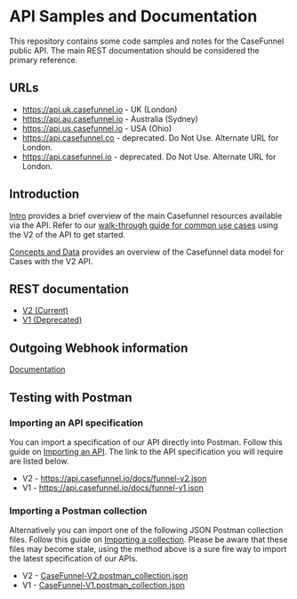# API Samples and Documentation

This repository contains some code samples and notes for the CaseFunnel public API. The main REST documentation should be considered the primary reference.

## URLs

- <https://api.uk.casefunnel.io> - UK (London)
- <https://api.au.casefunnel.io> - Australia (Sydney)
- <https://api.us.casefunnel.io> - USA (Ohio)
- <https://api.casefunnel.co> - deprecated.  Do Not Use.  Alternate URL for London.
- <https://api.casefunnel.io> - deprecated.  Do Not Use.  Alternate URL for London.

## Introduction

[Intro](Intro.md) provides a brief overview of the main Casefunnel resources available via the API. Refer to our [walk-through guide for common use cases](UseCasesWalkthrough_V2.md) using the V2 of the API to get started.

[Concepts and Data](concepts-and-data.md) provides an overview of the Casefunnel data model for Cases with the V2 API.

## REST documentation

- [V2 (Current)](https://api.uk.casefunnel.io/docs/index.html?urls.primaryName=CaseFunnel%20Case%20API%20V2)
- [V1 (Deprecated)](https://api.uk.casefunnel.io/docs/index.html?urls.primaryName=CaseFunnel%20Case%20API%20V1)

## Outgoing Webhook information

[Documentation](OutgoingWebhooks.md)

## Testing with Postman

### Importing an API specification

You can import a specification of our API directly into Postman. Follow this guide on [Importing an API](https://learning.postman.com/docs/designing-and-developing-your-api/importing-an-api/#importing-api-definitions). The link to the API specification you will require are listed below.

- V2 - https://api.casefunnel.io/docs/funnel-v2.json
- V1 - https://api.casefunnel.io/docs/funnel-v1.json

### Importing a Postman collection

Alternatively you can import one of the following JSON Postman collection files. Follow this guide on [Importing a collection](https://learning.postman.com/docs/getting-started/importing-and-exporting-data/#importing-postman-data). Please be aware that these files may become stale, using the method above is a sure fire way to import the latest specification of our APIs.

- V2 - [CaseFunnel-V2.postman_collection.json](CaseFunnel-V2.postman_collection.json)
- V1 - [CaseFunnel-V1.postman_collection.json](CaseFunnel-V1.postman_collection.json)
